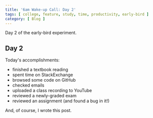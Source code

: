 ```yaml
---
title: '6am Wake-up Call: Day 2'
tags: [ college, feature, study, time, productivity, early-bird ]
category: [ Blog ]
---
```


Day 2 of the early-bird experiment.

## Day 2

Today's accomplishments:

- finished a textbook reading
- spent time on StackExchange
- browsed some code on GitHub
- checked emails
- uploaded a class recording to YouTube
- reviewed a newly-graded exam
- reviewed an assignment (and found a bug in it!)

And, of course, I wrote this post.

